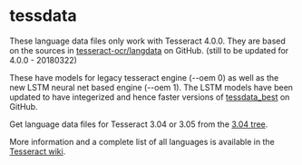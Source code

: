 tessdata
========

These language data files only work with Tesseract 4.0.0.
They are based on the sources in
[tesseract-ocr/langdata](https://github.com/tesseract-ocr/langdata) on GitHub.
(still to be updated for 4.0.0 - 20180322)

These have models for legacy tesseract engine (--oem 0) as well as 
the new LSTM neural net based engine (--oem 1). The LSTM models
have been updated to have integerized and hence faster versions of 
[tessdata_best](https://github.com/tesseract-ocr/tessdata_best) on GitHub.

Get language data files for Tesseract 3.04 or 3.05 from the
[3.04 tree](https://github.com/tesseract-ocr/tessdata/tree/3.04.00).

More information and a complete list of all languages is available in the
[Tesseract wiki](https://github.com/tesseract-ocr/tesseract/wiki/Data-Files).
